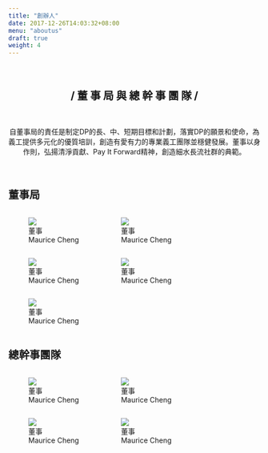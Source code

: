 ```yaml
---
title: "創辦人"
date: 2017-12-26T14:03:32+08:00
menu: "aboutus"
draft: true
weight: 4
---
```

<div class="background">
<br>
<h2 style="text-align:center"> / 董 事 局 與 總 幹 事 團 隊 /</h2>

<br>
<p style="text-align:center; width:100%">自董事局的責任是制定DP的長、中、短期目標和計劃，落實DP的願景和使命，為義工提供多元化的優質培訓，創造有愛有力的專業義工團隊並穩健發展。董事以身作則，弘揚清淨貢獻、Pay It Forward精神，創造細水長流社群的典範。</p>
<br>


<h2>董事局 </h2>

<div>
        <figure style="display: inline-block;">
        <img src="/img/ppls-01.png">
            <figcaption>董事</figcaption>
            <figcaption>Maurice Cheng</figcaption>
        </figure>
        <figure style="display: inline-block;">
        <img src="/img/ppls-02.png">
            <figcaption>董事</figcaption>
            <figcaption>Maurice Cheng</figcaption>
        </figure>
</div>

    

<div>
    <figure style="display: inline-block;">
        <img src="/img/ppls-03.png">
            <figcaption>董事</figcaption>
            <figcaption>Maurice Cheng</figcaption>
        </figure>
        <figure style="display: inline-block;">
        <img src="/img/ppls-04.png">
            <figcaption>董事</figcaption>
            <figcaption>Maurice Cheng</figcaption>
        </figure>
        <figure style="display: inline-block;">
        <img src="/img/ppls-05.png">
            <figcaption>董事</figcaption>
            <figcaption>Maurice Cheng</figcaption>
        </figure>        
</div>


<h2>總幹事團隊</h2>
<div>
        <figure style="display: inline-block;">
        <img src="/img/ppls-06.png">
            <figcaption>董事</figcaption>
            <figcaption>Maurice Cheng</figcaption>
        </figure>
        <figure style="display: inline-block;">
        <img src="/img/ppls-07.png">
            <figcaption>董事</figcaption>
            <figcaption>Maurice Cheng</figcaption>
        </figure>
</div>

<div>
        <figure style="display: inline-block;">
        <img src="/img/ppls-08.png">
            <figcaption>董事</figcaption>
            <figcaption>Maurice Cheng</figcaption>
        </figure>
        <figure style="display: inline-block;">
        <img src="/img/ppls-09.png">
            <figcaption>董事</figcaption>
            <figcaption>Maurice Cheng</figcaption>
        </figure>
</div>
</div>